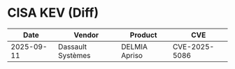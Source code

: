 # CISA KEV (Diff)

| Date | Vendor | Product | CVE |
| ---- | ------ | ------- | --- |
| 2025-09-11 | Dassault Systèmes | DELMIA Apriso | CVE-2025-5086 |
